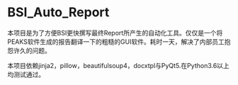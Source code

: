 # BSI_Auto_Report
本项目是为了方便BSI更快撰写最终Report所产生的自动化工具。仅仅是一个将PEAKS软件生成的报告翻译一下的粗糙的GUI软件。耗时一天，解决了内部员工抱怨许久的问题。

本项目依赖jinja2，pillow，beautifulsoup4，docxtpl与PyQt5.在Python3.6以上均测试通过。
